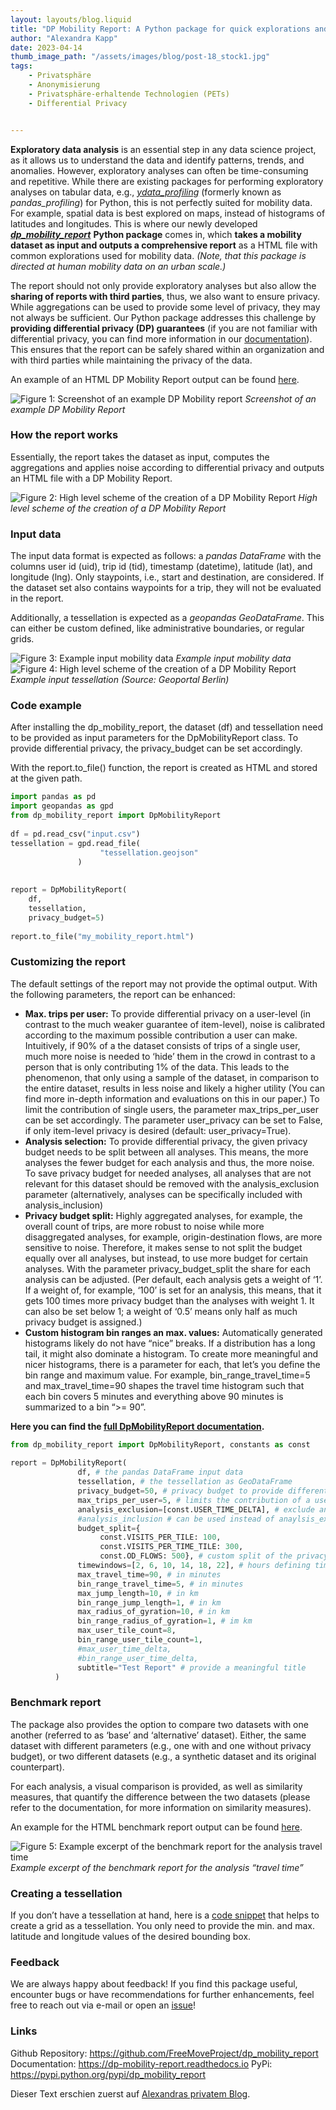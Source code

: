 ```yaml
---
layout: layouts/blog.liquid
title: "DP Mobility Report: A Python package for quick explorations and mobility data reports with privacy guarantees"
author: "Alexandra Kapp"
date: 2023-04-14
thumb_image_path: "/assets/images/blog/post-18_stock1.jpg"
tags: 
    - Privatsphäre
    - Anonymisierung
    - Privatsphäre-erhaltende Technologien (PETs)
    - Differential Privacy


---
```


**Exploratory data analysis** is an essential step in any data science project, as it allows us to understand the data and identify patterns, trends, and anomalies. However, exploratory analyses can often be time-consuming and repetitive. While there are existing packages for performing exploratory analyses on tabular data, e.g., [_ydata_profiling_](https://github.com/ydataai/ydata-profiling) (formerly known as _pandas_profiling_) for Python, this is not perfectly suited for mobility data. For example, spatial data is best explored on maps, instead of histograms of latitudes and longitudes. This is where our newly developed [**_dp_mobility_report_**](https://github.com/FreeMoveProject/dp_mobility_report) **Python package** comes in, which **takes a mobility dataset as input and outputs a comprehensive report** as a HTML file with common explorations used for mobility data. _(Note, that this package is directed at human mobility data on an urban scale.)_

The report should not only provide exploratory analyses but also allow the **sharing of reports with third parties**, thus, we also want to ensure privacy. While aggregations can be used to provide some level of privacy, they may not always be sufficient. Our Python package addresses this challenge by **providing differential privacy (DP) guarantees** (if you are not familiar with differential privacy, you can find more information in our [documentation](https://dp-mobility-report.readthedocs.io/en/latest/differential_privacy.html)). This ensures that the report can be safely shared within an organization and with third parties while maintaining the privacy of the data.

An example of an HTML DP Mobility Report output can be found [here](https://freemoveproject.github.io/dp_mobility_report/examples/html/berlin.html).

![Figure 1: Screenshot of an example DP Mobility report](/assets/images/blog/20_1_example.png)
_Screenshot of an example DP Mobility Report_

### How the report works
Essentially, the report takes the dataset as input, computes the aggregations and applies noise according to differential privacy and outputs an HTML file with a DP Mobility Report.

![Figure 2: High level scheme of the creation of a DP Mobility Report](/assets/images/blog/20_2_creation.webp)
_High level scheme of the creation of a DP Mobility Report_

### Input data
The input data format is expected as follows: a _pandas DataFrame_ with the columns user id (uid), trip id (tid), timestamp (datetime), latitude (lat), and longitude (lng). Only staypoints, i.e., start and destination, are considered. If the dataset set also contains waypoints for a trip, they will not be evaluated in the report.

Additionally, a tessellation is expected as a _geopandas GeoDataFrame_. This can either be custom defined, like administrative boundaries, or regular grids.

![Figure 3: Example input mobility data](/assets/images/blog/20_3_input.webp)
_Example input mobility data_
![Figure 4: High level scheme of the creation of a DP Mobility Report](/assets/images/blog/20_4_tessellation.webp)
_Example input tessellation (Source: Geoportal Berlin)_

### Code example
After installing the dp_mobility_report, the dataset (df) and tessellation need to be provided as input parameters for the DpMobilityReport class. To provide differential privacy, the privacy_budget can be set accordingly.

With the report.to_file() function, the report is created as HTML and stored at the given path.

```python
import pandas as pd
import geopandas as gpd
from dp_mobility_report import DpMobilityReport
 
df = pd.read_csv("input.csv")
tessellation = gpd.read_file(
                    "tessellation.geojson"
               )
 
 
report = DpMobilityReport(
    df, 
    tessellation, 
    privacy_budget=5)
 
report.to_file("my_mobility_report.html")
```

### Customizing the report
The default settings of the report may not provide the optimal output. With the following parameters, the report can be enhanced:

* **Max. trips per user:** To provide differential privacy on a user-level (in contrast to the much weaker guarantee of item-level), noise is calibrated according to the maximum possible contribution a user can make. Intuitively, if 90% of a the dataset consists of trips of a single user, much more noise is needed to ‘hide’ them in the crowd in contrast to a person that is only contributing 1% of the data. This leads to the phenomenon, that only using a sample of the dataset, in comparison to the entire dataset, results in less noise and likely a higher utility (You can find more in-depth information and evaluations on this in our paper.) To limit the contribution of single users, the parameter max_trips_per_user can be set accordingly. The parameter user_privacy can be set to False, if only item-level privacy is desired (default: user_privacy=True).
* **Analysis selection:** To provide differential privacy, the given privacy budget needs to be split between all analyses. This means, the more analyses the fewer budget for each analysis and thus, the more noise. To save privacy budget for needed analyses, all analyses that are not relevant for this dataset should be removed with the analysis_exclusion parameter (alternatively, analyses can be specifically included with analysis_inclusion)
* **Privacy budget split:** Highly aggregated analyses, for example, the overall count of trips, are more robust to noise while more disaggregated analyses, for example, origin-destination flows, are more sensitive to noise. Therefore, it makes sense to not split the budget equally over all analyses, but instead, to use more budget for certain analyses. With the parameter privacy_budget_split the share for each analysis can be adjusted. (Per default, each analysis gets a weight of ‘1’. If a weight of, for example, ‘100’ is set for an analysis, this means, that it gets 100 times more privacy budget than the analyses with weight 1. It can also be set below 1; a weight of ‘0.5’ means only half as much privacy budget is assigned.)
* **Custom histogram bin ranges an max. values:** Automatically generated histograms likely do not have “nice” breaks. If a distribution has a long tail, it might also dominate a histogram. To create more meaningful and nicer histograms, there is a parameter for each, that let’s you define the bin range and maximum value. For example, bin_range_travel_time=5 and max_travel_time=90 shapes the travel time histogram such that each bin covers 5 minutes and everything above 90 minutes is summarized to a bin “>= 90”.

**Here you can find the [full DpMobilityReport documentation](https://dp-mobility-report.readthedocs.io/en/latest/modules.html#dpmobilityreport).**

```python
from dp_mobility_report import DpMobilityReport, constants as const
 
report = DpMobilityReport(
               df, # the pandas DataFrame input data
               tessellation, # the tessellation as GeoDataFrame
               privacy_budget=50, # privacy budget to provide differential privacy
               max_trips_per_user=5, # limits the contribution of a user 
               analysis_exclusion=[const.USER_TIME_DELTA], # exclude analyses 
               #analysis_inclusion # can be used instead of anaylsis_exclusion
               budget_split={
                    const.VISITS_PER_TILE: 100, 
                    const.VISITS_PER_TIME_TILE: 300, 
                    const.OD_FLOWS: 500}, # custom split of the privacy budget
               timewindows=[2, 6, 10, 14, 18, 22], # hours defining time windows
               max_travel_time=90, # in minutes
               bin_range_travel_time=5, # in minutes
               max_jump_length=10, # in km
               bin_range_jump_length=1, # in km
               max_radius_of_gyration=10, # in km
               bin_range_radius_of_gyration=1, # im km
               max_user_tile_count=8,
               bin_range_user_tile_count=1,
               #max_user_time_delta,
               #bin_range_user_time_delta,
               subtitle="Test Report" # provide a meaningful title 
          )
```

### Benchmark report

The package also provides the option to compare two datasets with one another (referred to as ‘base’ and ‘alternative’ dataset). Either, the same dataset with different parameters (e.g., one with and one without privacy budget), or two different datasets (e.g., a synthetic dataset and its original counterpart).

For each analysis, a visual comparison is provided, as well as similarity measures, that quantify the difference between the two datasets (please refer to the documentation, for more information on similarity measures).

An example for the HTML benchmark report output can be found [here](https://freemoveproject.github.io/dp_mobility_report/examples/html/berlin_benchmark.html).

![Figure 5: Example excerpt of the benchmark report for the analysis travel time](/assets/images/blog/20_5_benchmark.png)
_Example excerpt of the benchmark report for the analysis “travel time”_

### Creating a tessellation

If you don’t have a tessellation at hand, here is a [code snippet](https://github.com/FreeMoveProject/dp_mobility_report/blob/main/examples/create_tessellation.py) that helps to create a grid as a tessellation. You only need to provide the min. and max. latitude and longitude values of the desired bounding box.

### Feedback

We are always happy about feedback! If you find this package useful, encounter bugs or have recommendations for further enhancements, feel free to reach out via e-mail or open an [issue](https://github.com/FreeMoveProject/dp_mobility_report/issues)!

### Links
Github Repository: <https://github.com/FreeMoveProject/dp_mobility_report>
Documentation: <https://dp-mobility-report.readthedocs.io>
PyPi: <https://pypi.python.org/pypi/dp_mobility_report>

Dieser Text erschien zuerst auf [Alexandras privatem Blog](https://alexandrakapp.blog/).